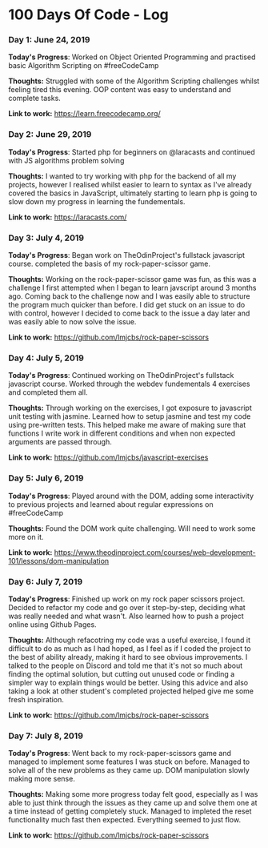 # 100 Days Of Code - Log

### Day 1: June 24, 2019

**Today's Progress**: Worked on Object Oriented Programming and practised basic Algorithm Scripting on #freeCodeCamp

**Thoughts:** Struggled with some of the Algorithm Scripting challenges whilst feeling tired this evening. OOP content was easy to understand and complete tasks.

**Link to work:** https://learn.freecodecamp.org/

### Day 2: June 29, 2019

**Today's Progress**: Started php for beginners on @laracasts and continued with JS algorithms problem solving

**Thoughts:** I wanted to try working with php for the backend of all my projects, however I realised whilst easier to learn to syntax as I've already covered the basics in JavaScript, ultimately starting to learn php  is going to slow down my progress in learning the fundementals.

**Link to work:**  https://laracasts.com/

### Day 3: July 4, 2019

**Today's Progress**: Began work on TheOdinProject's fullstack javascript course. completed the basis of my rock-paper-scissor game.

**Thoughts:** Working on the rock-paper-scissor game was fun, as this was a challenge I first attempted when I began to learn javscript around 3 months ago. Coming back to the challenge now and I was easily able to structure the program much quicker than before. I did get stuck on an issue to do with control, however I decided to come back to the issue a day later and was easily able to now solve the issue.

**Link to work:**  https://github.com/lmjcbs/rock-paper-scissors

### Day 4: July 5, 2019

**Today's Progress**: Continued working on TheOdinProject's fullstack javascript course. Worked through the webdev fundementals 4 exercises and completed them all.

**Thoughts:** Through working on the exercises, I got exposure to javascript unit testing with jasmine. Learned how to setup jasmine and test my code using pre-written tests. This helped make me aware of making sure that functions I write work in different conditions and when non expected arguments are passed through.

**Link to work:**  https://github.com/lmjcbs/javascript-exercises

### Day 5: July 6, 2019

**Today's Progress**: Played around with the DOM, adding some interactivity to previous projects and learned about regular expressions on #freeCodeCamp

**Thoughts:** Found the DOM work quite challenging. Will need to work some more on it.

**Link to work:**  https://www.theodinproject.com/courses/web-development-101/lessons/dom-manipulation

### Day 6: July 7, 2019

**Today's Progress**: Finished up work on my rock paper scissors project. Decided to refactor my code and go over it step-by-step, deciding what was really needed and what wasn't. Also learned how to push a project online using Github Pages.

**Thoughts:** Although refacotring my code was a useful exercise, I found it difficult to do as much as I had hoped, as I feel as if I coded the project to the best of ability already, making it hard to see obvious improvements. I talked to the people on Discord and told me that it's not so much about finding the optimal solution, but cutting out unused code or finding a simpler way to explain things would be better. Using this advice and also taking a look at other student's completed projected helped give me some fresh inspiration.

**Link to work:**  https://github.com/lmjcbs/rock-paper-scissors

### Day 7: July 8, 2019

**Today's Progress**: Went back to my rock-paper-scissors game and managed to implement some features I was stuck on before. Managed to solve all of the new problems as they came up. DOM manipulation slowly making more sense.

**Thoughts:** Making some more progress today felt good, especially as I was able to just think through the issues as they came up and solve them one at a time instead of getting completely stuck. Managed to impleted the reset functionality much fast then expected. Everything seemed to just flow.

**Link to work:**  https://github.com/lmjcbs/rock-paper-scissors



